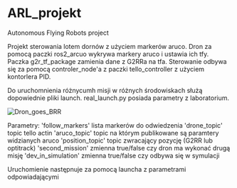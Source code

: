 # ARL_projekt
Autonomous Flying Robots project

Projekt sterowania lotem dornów z użyciem markerów aruco.
Dron za pomocą paczki ros2_arcuo wykrywa markery aruco i ustawia ich tfy. Paczka g2r_tf_package zamienia dane z G2RRa na tfa. 
Sterowanie odbywa się za pomocą controler_node'a z paczki tello_controller z użyciem kontorlera PID. 

Do uruchomnienia różnycumh misji w różnych środowiskach służą dopowiednie pliki launch.
real_launch.py posiada parametry z laboratorium.

![Dron_goes_BRR](https://user-images.githubusercontent.com/80836780/214312763-63d8d503-a1b0-4505-b3c3-7c2f42312d47.gif)


Parametry:
'follow_markers' lista markerów do odwiedzenia
'drone_topic' topic tello actin
'aruco_topic' topic na którym publikowane są paramtery widzianych aruco
'position_topic' topic zwracający pozycję (G2RR lub optitrack)
'second_mission' zmienna true/false czy dron ma wykonać drugą misję
'dev_in_simulation' zmienna true/false czy odbywa się w symulacji


Uruchomienie następnuje za pomocą launcha <nazwa> z parametrami odpowiadającymi <to do>

